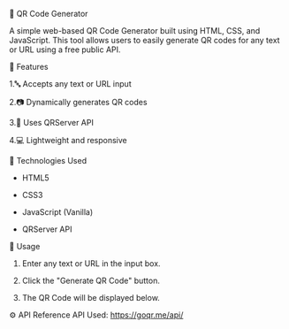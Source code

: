 📱 QR Code Generator

A simple web-based QR Code Generator built using HTML, CSS, and JavaScript. This tool allows users to easily generate QR codes for any text or URL using a free public API.

🚀 Features

1.🔤 Accepts any text or URL input

2.📷 Dynamically generates QR codes

3.📡 Uses QRServer API

4.💻 Lightweight and responsive 


🧰 Technologies Used
- HTML5

- CSS3

- JavaScript (Vanilla)

- QRServer API

📝 Usage
1. Enter any text or URL in the input box.

2. Click the "Generate QR Code" button.

3. The QR Code will be displayed below.

⚙️ API Reference
API Used: https://goqr.me/api/
